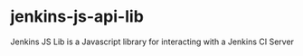 jenkins-js-api-lib
==================

Jenkins JS Lib is a Javascript library for interacting with a Jenkins CI Server
